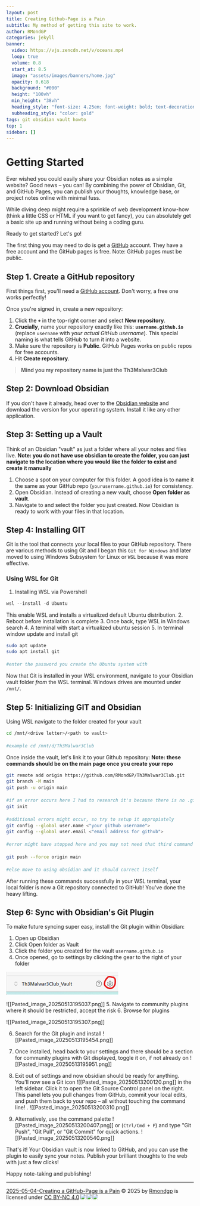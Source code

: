 ```yaml
---
layout: post
title: Creating Github-Page is a Pain
subtitle: My method of getting this site to work.
author: RMondGP
categories: jekyll
banner:
  video: https://vjs.zencdn.net/v/oceans.mp4
  loop: true
  volume: 0.8
  start_at: 8.5
  image: "assets/images/banners/home.jpg"
  opacity: 0.618
  background: "#000"
  height: "100vh"
  min_height: "38vh"
  heading_style: "font-size: 4.25em; font-weight: bold; text-decoration: underline"
  subheading_style: "color: gold"
tags: git obsidian vault howto
top: 1
sidebar: []
---
```

# Getting Started

Ever wished you could easily share your Obsidian notes as a simple website? Good news – you can! By combining the power of Obsidian, Git, and GitHub Pages, you can publish your thoughts, knowledge base, or project notes online with minimal fuss.

While diving deep might require a sprinkle of web development know-how (think a little CSS or HTML if you want to get fancy), you can absolutely get a basic site up and running without being a coding guru.

Ready to get started? Let's go!

The first thing you may need to do is get a [GitHub](https://github.com/) account. They have a free account and the GitHub pages is free. Note: GitHub pages must be public.
## Step 1. Create a GitHub repository

First things first, you'll need a [GitHub account](https://github.com/). Don't worry, a free one works perfectly!

Once you're signed in, create a new repository:

1. Click the **`+`** in the top-right corner and select **New repository**.
2. **Crucially**, name your repository exactly like this: **`username.github.io`** (replace `username` with _your actual GitHub username_). This special naming is what tells GitHub to turn it into a website.
3. Make sure the repository is **Public**. GitHub Pages works on public repos for free accounts.
4. Hit **Create repository**.

>**Mind you my repository name is just the Th3Malwar3Club**

## Step 2: Download Obsidian

If you don't have it already, head over to the [Obsidian website](https://obsidian.md/) and download the version for your operating system. Install it like any other application.
## Step 3: Setting up a Vault

Think of an Obsidian "vault" as just a folder where all your notes and files live. **Note: you do not have use obsidian to create the folder, you can just navigate to the location where you would like the folder to exist and create it manually**

1. Choose a spot on your computer for this folder. A good idea is to name it the same as your GitHub repo (`yourusername.github.io`) for consistency.
2. Open Obsidian. Instead of creating a new vault, choose **Open folder as vault**.
3. Navigate to and select the folder you just created. Now Obsidian is ready to work with your files in that location.
## Step 4: Installing GIT

Git is the tool that connects your local files to your GitHub repository. There are various methods to using Git and I began this `Git for Windows` and later moved to using Windows Subsystem for Linux or `WSL` because it was more effective. 
### Using WSL for Git

1. Installing WSL via Powershell

```powershell
wsl --install -d Ubuntu
```
This enable WSL and installs a virtualized default Ubuntu distribution.
2. Reboot before installation is complete
3. Once back, type WSL in Windows search
4. A terminal with start a virtualized ubuntu session
5. In terminal window update and install git

```bash
sudo apt update
sudo apt install git

#enter the password you create the Ubuntu system with
```

Now that Git is installed in your WSL environment, navigate to your Obsidian vault folder _from_ the WSL terminal. Windows drives are mounted under `/mnt/`.
## Step 5: Initializing GIT and Obsidian

Using WSL navigate to the folder created for your vault

```bash
cd /mnt/<drive letter>/<path to vault>

#example cd /mnt/d/Th3Malwar3Club
```

Once inside the vault, let's link it to your Github repository:
**Note: these commands should be on the main page once you create your repo**

```bash
git remote add origin https://github.com/RMondGP/Th3Malwar3Club.git
git branch -M main
git push -u origin main

#if an error occurs here I had to research it's because there is no .git 
git init

#additional errors might occur, so try to setup it appropiately 
git config --global user.name <"your github username">
git config --global user.email <"email address for github">

#error might have stopped here and you may not need that third command push main but try

git push --force origin main

#else move to using obsidian and it should correct itself

```

After running these commands successfully in your WSL terminal, your local folder is now a Git repository connected to GitHub! You've done the heavy lifting.
## Step 6: Sync with Obsidian's Git Plugin

To make future syncing super easy, install the Git plugin within Obsidian:
1. Open up Obsidian
2. Click Open folder as Vault
3. Click the folder you created for the vault `username.github.io`
4. Once opened,  go to settings by clicking the gear to the right of your folder

![settings](assets/images/Pasted_image_20250513195037.png)



![[Pasted_image_20250513195037.png]]
5. Navigate to community plugins where it should be restricted, accept the risk
6. Browse for plugins
 
![[Pasted_image_20250513195307.png]]

6. Search for the Git plugin and install
![[Pasted_image_20250513195454.png]]

7. Once installed, head back to your settings and there should be a section for community plugins with Git displayed, toggle it on, if not already on
![[Pasted_image_20250513195951.png]]

8. Exit out of settings and now obsidian should be ready for anything. You'll now see a Git icon ![[Pasted_image_20250513200120.png]] in the left sidebar. Click it to open the Git Source Control panel on the right. This panel lets you pull changes from GitHub, commit your local edits, and push them back to your repo – all without touching the command line! . 
![[Pasted_image_20250513200310.png]]
9. Alternatively, use the command palette ![[Pasted_image_20250513200407.png]]  or (`Ctrl/Cmd + P`) and type "Git Push", "Git Pull", or "Git Commit" for quick actions.
![[Pasted_image_20250513200540.png]]

That's it! Your Obsidian vault is now linked to GitHub, and you can use the plugin to easily sync your notes. Publish your brilliant thoughts to the web with just a few clicks!

Happy note-taking and publishing!

---
<a href="https://creativecommons.org">2025-05-04-Creating a GitHub-Page is a Pain</a> © 2025 by <a href="https://creativecommons.org">Rmondgp</a> is licensed under <a href="https://creativecommons.org/licenses/by-nc/4.0/">CC BY-NC 4.0</a><img src="https://mirrors.creativecommons.org/presskit/icons/cc.svg" style="max-width: 1em;max-height:1em;margin-left: .2em;"><img src="https://mirrors.creativecommons.org/presskit/icons/by.svg" style="max-width: 1em;max-height:1em;margin-left: .2em;"><img src="https://mirrors.creativecommons.org/presskit/icons/nc.svg" style="max-width: 1em;max-height:1em;margin-left: .2em;">

